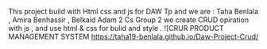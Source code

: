 This project build with Html css and js for DAW Tp and we are : Taha Benlala , Amira Benhassir , Belkaid Adam 2 Cs Group 2 
we create CRUD opiration with js , and use html & css for bulid and style .
![CRUR PRODUCT MANAGEMENT SYSTEM https://taha19-benlala.github.io/Daw-Project-Crud/ 
